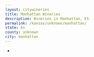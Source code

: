 ```yaml
---
layout: citywineries
title: Manhattan Wineries
description: Wineries in Manhattan, KS
permalink: /kansas/unknown/manhattan/
state: ks
county: unknown
city: manhattan
---
```

-

